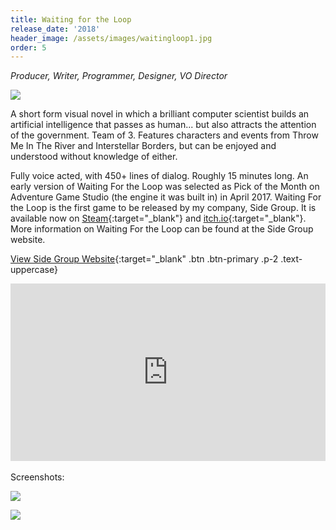 ```yaml
---
title: Waiting for the Loop
release_date: '2018'
header_image: /assets/images/waitingloop1.jpg
order: 5
---
```

_Producer, Writer, Programmer, Designer, VO Director_

![](/assets/images/waitingloop3.jpg)

A short form visual novel in which a brilliant computer scientist builds an artificial intelligence that passes as human... but also attracts the attention of the government. Team of 3. Features characters and events from Throw Me In The River and Interstellar Borders, but can be enjoyed and understood without knowledge of either. 

Fully voice acted, with 450+ lines of dialog. Roughly 15 minutes long. An early version of Waiting For the Loop was selected as Pick of the Month on Adventure Game Studio (the engine it was built in) in April 2017. Waiting For the Loop is the first game to be released by my company, Side Group. It is available now on [Steam](https://store.steampowered.com/app/717830/Waiting_for_the_Loop/){:target="_blank"} and  [itch.io](https://side-group.itch.io/waiting-for-the-loop){:target="_blank"}. More information on Waiting For the Loop can be found at the Side Group website.

[View Side Group Website](https://sidegroupgames.com){:target="_blank" .btn .btn-primary .p-2 .text-uppercase}

<style>.embed-container { position: relative; padding-bottom: 56.25%; height: 0; overflow: hidden; max-width: 100%; } .embed-container iframe, .embed-container object, .embed-container embed { position: absolute; top: 0; left: 0; width: 100%; height: 100%; }</style><div class='embed-container'><iframe src='https://player.vimeo.com/video/230518869' frameborder='0' webkitAllowFullScreen mozallowfullscreen allowFullScreen></iframe></div>
<br>
Screenshots:

![](/assets/images/waitingloop2.jpg)

![](/assets/images/waitingloop4.jpg)
